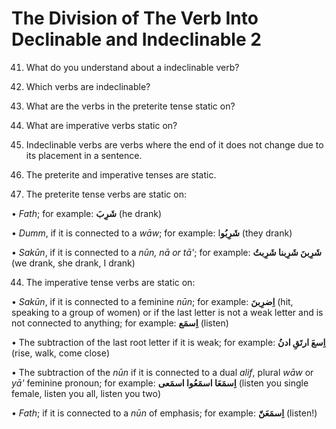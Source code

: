 The Division of The Verb Into Declinable and Indeclinable 2
===========================================================

41. What do you understand about a indeclinable verb?

42. Which verbs are indeclinable?

43. What are the verbs in the preterite tense static on?

44. What are imperative verbs static on?

41. Indeclinable verbs are verbs where the end of it does not change due
to its placement in a sentence.

42. The preterite and imperative tenses are static.

43. The preterite tense verbs are static on:

• *Fath*; for example: **شَرِبَ** (he drank)

• *Dumm*, if it is connected to a *wāw*; for example: **شَرِبُو**ا (they
drank)

• *Sakūn*, if it is connected to a *nūn, nā or tā'*; for example:
**شَرِبنَ شَرِبنا شَرِبتُ** (we drank, she drank, I drank)

44. The imperative tense verbs are static on:

• *Sakūn*, if it is connected to a feminine *nūn*; for example:
**اِضرِبنَ** (hit, speaking to a group of women) or if the last letter
is not a weak letter and is not connected to anything; for example:
**اِسمَع** (listen)

• The subtraction of the last root letter if it is weak; for example:
**اِسعَ ارتَقِ ادنُ** (rise, walk, come close)

• The subtraction of the *nūn* if it is connected to a dual *alif*,
plural *wāw* or *yā'* feminine pronoun; for example: **اِسمَعَا اسمَعُوا
اسمَعی** (listen you single female, listen you all, listen you two)

• *Fath*; if it is connected to a *nūn* of emphasis; for example:
**اِسمَعَنّ** (listen!)


